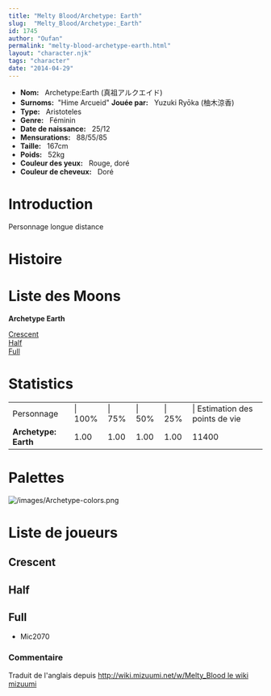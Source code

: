 ```yaml
---
title: "Melty Blood/Archetype: Earth"
slug:  "Melty_Blood/Archetype:_Earth"
id: 1745
author: "Oufan"
permalink: "melty-blood-archetype-earth.html"
layout: "character.njk"
tags: "character"
date: "2014-04-29"
---
```


- **Nom:**   Archetype:Earth (真祖アルクエイド)
- **Surnoms:**  "Hime Arcueid"  **Jouée par:**   Yuzuki Ryōka (柚木涼香) 
- **Type:**   Aristoteles
- **Genre:**   Féminin
- **Date de naissance:**   25/12
- **Mensurations:**   88/55/85
- **Taille:**   167cm
- **Poids:**   52kg
- **Couleur des yeux:**   Rouge, doré
- **Couleur de cheveux:**   Doré

# Introduction

Personnage longue distance

# Histoire

# Liste des Moons

**Archetype Earth**

[Crescent](melty-blood-archetype-earth-crescent-moon.html)  
[Half](Melty_Blood/Archetype_Earth/Half_Moon)  
[Full](Melty_Blood/Archetype_Earth/Full_Moon)  

# Statistics

|                      |         |        |        |        |                                 |
|----------------------|---------|--------|--------|--------|---------------------------------|
| Personnage           | \| 100% | \| 75% | \| 50% | \| 25% | \| Estimation des points de vie |
| **Archetype: Earth** | 1.00    | 1.00   | 1.00   | 1.00   | 11400                           |

# Palettes

![](/images/Archetype-colors.png "/images/Archetype-colors.png")

# Liste de joueurs

## Crescent

## Half

## Full

- Mic2070

### Commentaire

Traduit de l'anglais depuis [http://wiki.mizuumi.net/w/Melty_Blood le
wiki
mizuumi](http://wiki.mizuumi.net/w/Melty_Blood_le_wiki_mizuumi)



